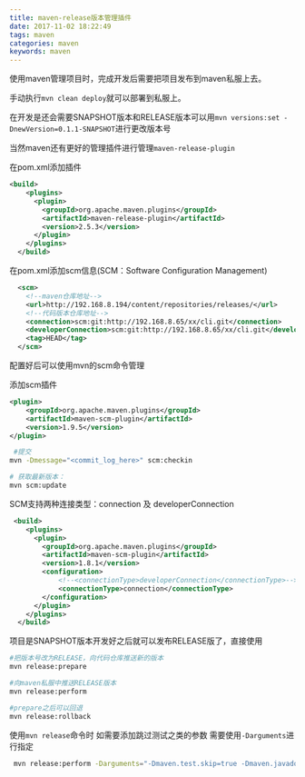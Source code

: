```yaml
---
title: maven-release版本管理插件
date: 2017-11-02 18:22:49
tags: maven
categories: maven
keywords: maven
---
```

使用maven管理项目时，完成开发后需要把项目发布到maven私服上去。

手动执行`mvn clean deploy`就可以部署到私服上。

在开发是还会需要SNAPSHOT版本和RELEASE版本可以用`mvn versions:set -DnewVersion=0.1.1-SNAPSHOT`进行更改版本号

当然maven还有更好的管理插件进行管理`maven-release-plugin`

<!--more-->

在pom.xml添加插件
```xml
<build>
    <plugins>
      <plugin>
        <groupId>org.apache.maven.plugins</groupId>
        <artifactId>maven-release-plugin</artifactId>
        <version>2.5.3</version>
      </plugin>
    </plugins>
  </build>
```
在pom.xml添加scm信息(SCM：Software Configuration Management)
```xml
  <scm>
    <!--maven仓库地址-->
    <url>http://192.168.8.194/content/repositories/releases/</url>
    <!--代码版本仓库地址-->
    <connection>scm:git:http://192.168.8.65/xx/cli.git</connection>
    <developerConnection>scm:git:http://192.168.8.65/xx/cli.git</developerConnection>
    <tag>HEAD</tag>
  </scm>
```
配置好后可以使用mvn的scm命令管理

添加scm插件
```xml
<plugin>
    <groupId>org.apache.maven.plugins</groupId>
    <artifactId>maven-scm-plugin</artifactId>
    <version>1.9.5</version>
</plugin>

```
```bash
 #提交
mvn -Dmessage="<commit_log_here>" scm:checkin

# 获取最新版本：
mvn scm:update
```

SCM支持两种连接类型：connection 及 developerConnection

```xml
 <build>
    <plugins>
      <plugin>
        <groupId>org.apache.maven.plugins</groupId>
        <artifactId>maven-scm-plugin</artifactId>
        <version>1.8.1</version>
        <configuration>
            <!--<connectionType>developerConnection</connectionType>-->
            <connectionType>connection</connectionType>
        </configuration>
      </plugin>
    </plugins>
  </build>
```
项目是SNAPSHOT版本开发好之后就可以发布RELEASE版了，直接使用

```bash
#把版本号改为RELEASE，向代码仓库推送新的版本
mvn release:prepare

#向maven私服中推送RELEASE版本
mvn release:perform

#prepare之后可以回退
mvn release:rollback
```

使用`mvn release`命令时 如需要添加跳过测试之类的参数 需要使用`-Darguments`进行指定

```bash
 mvn release:perform -Darguments="-Dmaven.test.skip=true -Dmaven.javadoc.skip=true" 
```




